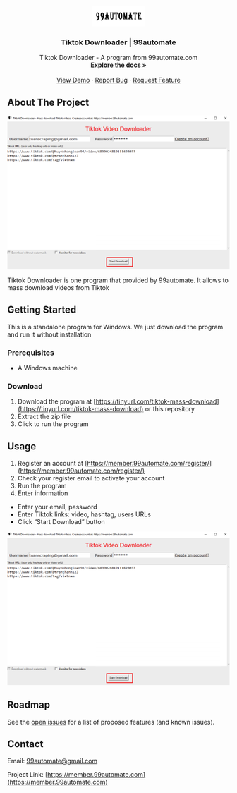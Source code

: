 
<!-- PROJECT LOGO -->
<br />
<p align="center">
  <a href="https://member.99automate.com">
    <img src="99automate-logo.png" alt="Logo">
  </a>

  <h3 align="center">Tiktok Downloader | 99automate</h3>

  <p align="center">
    Tiktok Downloader - A program from 99automate.com
    <br />
    <a href="https://github.com/etuannv/Tiktok-Mass-Download"><strong>Explore the docs »</strong></a>
    <br />
    <br />
    <a href="https://github.com/etuannv/Tiktok-Mass-Download">View Demo</a>
    ·
    <a href="https://github.com/etuannv/Tiktok-Mass-Download/issues">Report Bug</a>
    ·
    <a href="https://github.com/etuannv/Tiktok-Mass-Download/issues">Request Feature</a>
  </p>
</p>




<!-- ABOUT THE PROJECT -->
## About The Project
<a href="https://member.99automate.com">
    <img src="run-downloader.png" alt="product gui" width="800px">
  </a>


Tiktok Downloader is one program that provided by 99automate. It allows to mass download videos from Tiktok


<!-- GETTING STARTED -->
## Getting Started

This is a standalone program for Windows. We just download the program and run it without installation

### Prerequisites

* A Windows machine
  

### Download

1. Download the program at [https://tinyurl.com/tiktok-mass-download](https://tinyurl.com/tiktok-mass-download) or this repository
2. Extract the zip file
3. Click to run the program



<!-- USAGE EXAMPLES -->
## Usage

1. Register an account at [https://member.99automate.com/register/](https://member.99automate.com/register/)
2. Check your register email to activate your account
3. Run the program
4. Enter information
* Enter your email, password
* Enter Tiktok links: video, hashtag, users URLs
* Click “Start Download” button
<img src="run-downloader.png" alt="product gui" width="800px">


<!-- ROADMAP -->
## Roadmap

See the [open issues](https://github.com/etuannv/Tiktok-Mass-Download/issues) for a list of proposed features (and known issues).



<!-- CONTACT -->
## Contact

Email: 99automate@gmail.com

Project Link: [https://member.99automate.com](https://member.99automate.com)




<!-- MARKDOWN LINKS & IMAGES -->
<!-- https://www.markdownguide.org/basic-syntax/#reference-style-links -->
[contributors-shield]: https://img.shields.io/github/contributors/othneildrew/Best-README-Template.svg?style=for-the-badge
[contributors-url]: https://github.com/etuannv/Tiktok-Mass-Download/graphs/contributors
[forks-shield]: https://img.shields.io/github/forks/othneildrew/Best-README-Template.svg?style=for-the-badge
[forks-url]: https://github.com/etuannv/Tiktok-Mass-Download/network/members
[stars-shield]: https://img.shields.io/github/stars/othneildrew/Best-README-Template.svg?style=for-the-badge
[stars-url]: https://github.com/etuannv/Tiktok-Mass-Download/stargazers
[issues-shield]: https://img.shields.io/github/issues/othneildrew/Best-README-Template.svg?style=for-the-badge
[issues-url]: https://github.com/etuannv/Tiktok-Mass-Download/issues
[license-shield]: https://img.shields.io/github/license/othneildrew/Best-README-Template.svg?style=for-the-badge
[license-url]: https://github.com/etuannv/Tiktok-Mass-Download/blob/master/LICENSE.txt
[linkedin-shield]: https://img.shields.io/badge/-LinkedIn-black.svg?style=for-the-badge&logo=linkedin&colorB=555
[linkedin-url]: https://linkedin.com/in/othneildrew
[product-screenshot]: run-downloader.png

